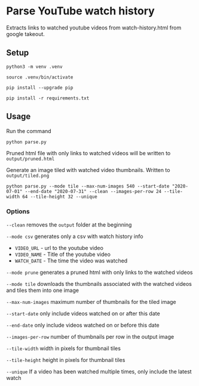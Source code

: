 # Parse YouTube watch history

Extracts links to watched youtube videos from watch-history.html from google takeout.

## Setup

`python3 -m venv .venv`

`source .venv/bin/activate`

`pip install --upgrade pip`

`pip install -r requirements.txt`

## Usage

Run the command

`python parse.py`

Pruned html file with only links to watched videos will be written to `output/pruned.html`

Generate an image tiled with watched video thumbnails. Written to `output/tiled.png`

`python parse.py --mode tile --max-num-images 540 --start-date "2020-07-01" --end-date "2020-07-31" --clean --images-per-row 24 --tile-width 64 --tile-height 32 --unique`

### Options

`--clean` removes the `output` folder at the beginning

`--mode csv` generates only a csv with watch history info
* `VIDEO_URL` - url to the youtube video
* `VIDEO_NAME` - Title of the youtube video
* `WATCH_DATE` - The time the video was watched

`--mode prune` generates a pruned html with only links to the watched videos

`--mode tile` downloads the thumbnails associated with the watched videos and
              tiles them into one image

`--max-num-images` maximum number of thumbnails for the tiled image

`--start-date` only include videos watched on or after this date

`--end-date` only include videos watched on or before this date

`--images-per-row` number of thumbnails per row in the output image

`--tile-width` width in pixels for thumbnail tiles

`--tile-height` height in pixels for thumbnail tiles

`--unique` If a video has been watched multiple times, only include the latest watch
